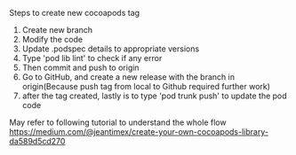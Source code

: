 Steps to create new cocoapods tag
1. Create new branch
2. Modify the code
3. Update .podspec details to appropriate versions
4. Type 'pod lib lint' to check if any error
5. Then commit and push to origin
6. Go to GitHub, and create a new release with the branch in origin(Because push tag from local to Github required further work)
7. after the tag created, lastly is to type 'pod trunk push' to update the pod code


May refer to following tutorial to understand the whole flow
https://medium.com/@jeantimex/create-your-own-cocoapods-library-da589d5cd270
